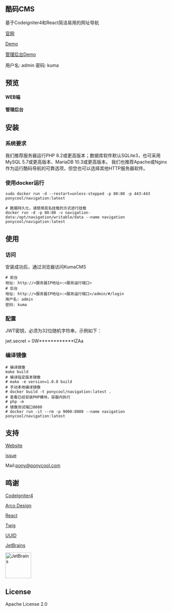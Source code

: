 ## 酷码CMS

基于Codeigniter4和React简洁易用的网址导航

[官网](https://ponycool.com/navigation/index)

[Demo](http://kumacms.com)

[管理后台Demo](http://kumacms.com/admin/#/login)

用户名: admin
密码: kuma

## 预览

#### WEB端



#### 管理后台


## 安装

### 系统要求

我们推荐服务器运行PHP 8.2或更高版本；数据库软件默认SQLite3，也可采用MySQL 5.7或更高版本、MariaDB 10.3或更高版本。
我们也推荐Apache或Nginx作为运行酷码导航的可靠选项，但您也可以选择其他HTTP服务器软件。

### 使用docker运行

```shell
sudo docker run -d --restart=unless-stopped -p 80:80 -p 443:443 ponycool/navigation:latest

# 数据持久化，请使用具名挂载的方式进行挂载
docker run -d -p 80:80 -v navigation-data:/opt/navigation/writable/data --name navigation ponycool/navigation:latest
```

## 使用

### 访问

安装成功后，通过浏览器访问KumaCMS

```
# 前台
地址: http://<服务器IP地址>:<服务运行端口>
# 后台
地址: http://<服务器IP地址>:<服务运行端口>/admin/#/login
用户名: admin
密码: kuma
```

### 配置

JWT密钥，必须为32位随机字符串，示例如下：

jwt.secret = 0W************IZAa

### 编译镜像

```shell
# 编译镜像
make build
# 编译指定版本镜像
# make -e version=1.0.0 build
# 手动本地编译镜像
# docker build -t ponycool/navigation:latest .
# 查看已经安装PHP模块，容器内执行
# php -m
# 镜像测试端口8080
# docker run -it --rm -p 9000:8080 --name navigation ponycool/navigation:latest
```

## 支持

[Website](https://ponycool.com/navigation/index)

[issue](https://github.com/ponycool/navigation/issues)

Mail:pony@ponycool.com

## 鸣谢

[CodeIgniter4](https://github.com/codeigniter4/CodeIgniter4)

[Arco Design](https://github.com/arco-design/arco-design)

[React](https://reactjs.org/)

[Twig](https://twig.symfony.com/)

[UUID](https://github.com/ramsey/uuid)

[JetBrains](https://www.jetbrains.com/)

<img alt="JetBrains" height="80" src="https://resources.jetbrains.com/storage/products/company/brand/logos/jb_beam.png" width="80"/>

## License

Apache License 2.0